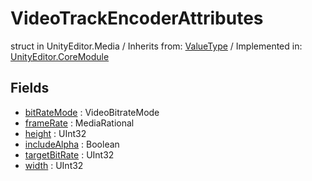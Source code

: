 # VideoTrackEncoderAttributes
struct in UnityEditor.Media
 / Inherits from: <a href="https://docs.unity3d.com/6000.0/Documentation/ScriptReference/ValueType.html">ValueType</a> / Implemented in: <a href="https://docs.unity3d.com/6000.0/Documentation/ScriptReference/UnityEditor.CoreModule.html">UnityEditor.CoreModule</a>
## Fields
- <a href="https://docs.unity3d.com/6000.0/Documentation/ScriptReference/VideoTrackEncoderAttributes-bitRateMode.html">bitRateMode</a> : VideoBitrateMode
- <a href="https://docs.unity3d.com/6000.0/Documentation/ScriptReference/VideoTrackEncoderAttributes-frameRate.html">frameRate</a> : MediaRational
- <a href="https://docs.unity3d.com/6000.0/Documentation/ScriptReference/VideoTrackEncoderAttributes-height.html">height</a> : UInt32
- <a href="https://docs.unity3d.com/6000.0/Documentation/ScriptReference/VideoTrackEncoderAttributes-includeAlpha.html">includeAlpha</a> : Boolean
- <a href="https://docs.unity3d.com/6000.0/Documentation/ScriptReference/VideoTrackEncoderAttributes-targetBitRate.html">targetBitRate</a> : UInt32
- <a href="https://docs.unity3d.com/6000.0/Documentation/ScriptReference/VideoTrackEncoderAttributes-width.html">width</a> : UInt32
